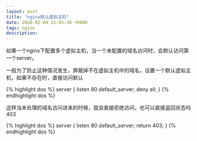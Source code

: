 ```yaml
---
layout: post
title: "nginx默认虚拟主机"
date: 2020-02-04 21:05:38 +0800
tags: nginx
description: 
---
```


如果一个nginx下配置多个虚拟主机，当一个未配置的域名访问时，会默认访问第一个server。

一般为了防止这种情况发生，屏蔽掉不在虚拟主机中的域名，设置一个默认虚拟主机，如果不存在时，直接访问默认

{% highlight dos %}
server {
    listen 80 default_server;
    deny  all;
}
{% endhighlight dos %}

这样当未处理的域名访问进来的时候，就会直接拒绝访问，也可以直接返回状态吗403

{% highlight dos %}
server {
    listen 80 default_server;
    return 403;
}
{% endhighlight dos %}